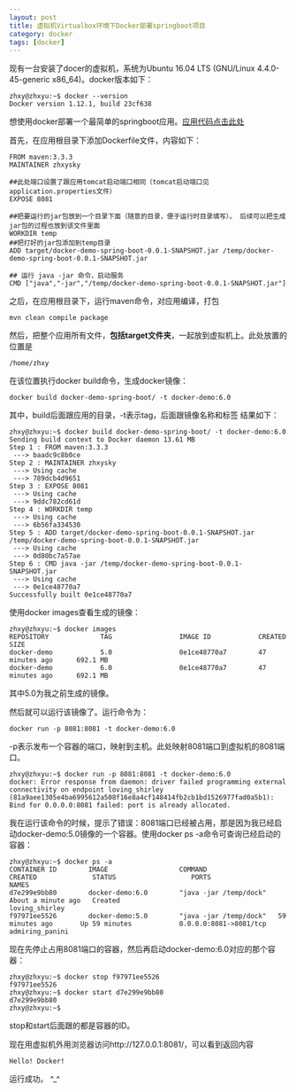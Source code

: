 ```yaml
---
layout: post
title: 虚拟机Virtualbox环境下Docker部署springboot项目
category: docker
tags: [docker]
---
```



现有一台安装了docer的虚拟机，系统为Ubuntu 16.04 LTS (GNU/Linux 4.4.0-45-generic x86_64)。docker版本如下：

	zhxy@zhxyu:~$ docker --version
	Docker version 1.12.1, build 23cf638


想使用docker部署一个最简单的springboot应用。[应用代码点击此处](http://www.baidu.com)

首先，在应用根目录下添加Dockerfile文件，内容如下：


	FROM maven:3.3.3
	MAINTAINER zhxysky

	##此处端口设置了跟应用tomcat启动端口相同（tomcat启动端口见application.properties文件）
	EXPOSE 8081

	##把要运行的jar包放到一个目录下面（随意的目录，便于运行时目录填写）。 后续可以把生成jar包的过程也放到该文件里面
	WORKDIR temp
	##把打好的jar包添加到temp目录
	ADD target/docker-demo-spring-boot-0.0.1-SNAPSHOT.jar /temp/docker-demo-spring-boot-0.0.1-SNAPSHOT.jar

	## 运行 java -jar 命令，启动服务
	CMD ["java","-jar","/temp/docker-demo-spring-boot-0.0.1-SNAPSHOT.jar"]


之后，在应用根目录下，运行maven命令，对应用编译，打包

	mvn clean compile package


然后，把整个应用所有文件，**包括target文件夹**，一起放到虚拟机上。此处放置的位置是

	/home/zhxy

在该位置执行docker build命令，生成docker镜像：

	docker build docker-demo-spring-boot/ -t docker-demo:6.0

其中，build后面跟应用的目录，-t表示tag，后面跟镜像名称和标签
结果如下：
	
	zhxy@zhxyu:~$ docker build docker-demo-spring-boot/ -t docker-demo:6.0
	Sending build context to Docker daemon 13.61 MB
	Step 1 : FROM maven:3.3.3
	 ---> baadc9c8b0ce
	Step 2 : MAINTAINER zhxysky
	 ---> Using cache
	 ---> 789dcb4d9651
	Step 3 : EXPOSE 8081
	 ---> Using cache
	 ---> 9ddc782cd61d
	Step 4 : WORKDIR temp
	 ---> Using cache
	 ---> 6b56fa334530
	Step 5 : ADD target/docker-demo-spring-boot-0.0.1-SNAPSHOT.jar /temp/docker-demo-spring-boot-0.0.1-SNAPSHOT.jar
	 ---> Using cache
	 ---> 0d80bc7a57ae
	Step 6 : CMD java -jar /temp/docker-demo-spring-boot-0.0.1-SNAPSHOT.jar
	 ---> Using cache
	 ---> 0e1ce48770a7
	Successfully built 0e1ce48770a7


使用docker images查看生成的镜像：

	zhxy@zhxyu:~$ docker images
	REPOSITORY             TAG                 IMAGE ID            CREATED             SIZE
	docker-demo            5.0                 0e1ce48770a7        47 minutes ago      692.1 MB
	docker-demo            6.0                 0e1ce48770a7        47 minutes ago      692.1 MB

其中5.0为我之前生成的镜像。

然后就可以运行该镜像了。运行命令为：

	docker run -p 8081:8081 -t docker-demo:6.0

-p表示发布一个容器的端口，映射到主机。此处映射8081端口到虚拟机的8081端口。

	zhxy@zhxyu:~$ docker run -p 8081:8081 -t docker-demo:6.0
	docker: Error response from daemon: driver failed programming external connectivity on endpoint loving_shirley (81a9aee1305e4ba6995612a508f16e8a4cf148414fb2cb1bd1526977fad0a5b1): Bind for 0.0.0.0:8081 failed: port is already allocated.

我在运行该命令的时候，提示了错误：8081端口已经被占用，那是因为我已经启动docker-demo:5.0镜像的一个容器。使用docker ps -a命令可查询已经启动的容器：

	zhxy@zhxyu:~$ docker ps -a
	CONTAINER ID        IMAGE                  COMMAND                  CREATED              STATUS                   PORTS                    NAMES
	d7e299e9bb80        docker-demo:6.0        "java -jar /temp/dock"   About a minute ago   Created                                           loving_shirley
	f97971ee5526        docker-demo:5.0        "java -jar /temp/dock"   59 minutes ago       Up 59 minutes            0.0.0.0:8081->8081/tcp   admiring_panini

现在先停止占用8081端口的容器，然后再启动docker-demo:6.0对应的那个容器：

	zhxy@zhxyu:~$ docker stop f97971ee5526
	f97971ee5526
	zhxy@zhxyu:~$ docker start d7e299e9bb80
	d7e299e9bb80
	zhxy@zhxyu:~$ 

stop和start后面跟的都是容器的ID。

现在用虚拟机外用浏览器访问http://127.0.0.1:8081/，可以看到返回内容
	
	Hello! Docker!

运行成功。 ^_^


